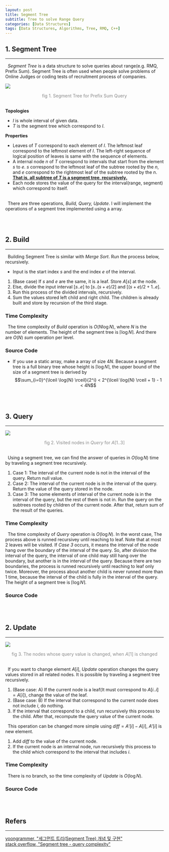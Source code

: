 ```yaml
---
layout: post
title: Segment Tree
subtitle: Tree to solve Range Query
categories: [Data Structures]
tags: [Data Structures, Algorithms, Tree, RMQ, C++]
---
```

## 1. Segment Tree
<hr>
&nbsp;&nbsp;<i>Segment Tree</i> is a data structure to solve queries about range(e.g. RMQ, Prefix Sum). Segment Tree is often used when people solve problems of Online Judges or coding tests of recruitment process of companies.

<img src = "https://user-images.githubusercontent.com/80208196/217886781-a96f3d7e-9d08-4d3d-a8ae-4b8ff142b9a5.png"><center><span style = "opacity:0.5">fig 1. Segment Tree for Prefix Sum Query</span></center><br/>

<b>Topologies</b>

- $I$ is whole interval of given data.
- $T$ is the segment tree which correspond to $I$.

<b>Properties</b>

- Leaves of $T$ correspond to each element of $I$. The leftmost leaf correspond to the leftmost element of $I$. The left-right sequence of logical position of leaves is same with the sequence of elements.
- A internal node $n$ of $T$ correspond to intervals that start from the element $s$ to $e$. $s$ correspond to the leftmost leaf of the subtree rooted by the $n$, and $e$ correspond to the rightmost leaf of the subtree rooted by the $n$. <u><b>That is, all subtree of $T$ is a segment tree, recursively.</b></u>
- Each node stores the value of the query for the interval(range, segment) which correspond to itself.

<br/>
&nbsp;&nbsp;There are three operations, <i>Build, Query, Update</i>. I will implement the operations of a segment tree implemented using a array.

<br/><br/>

## 2. Build
<hr>
&nbsp;&nbsp;Building Segment Tree is similar with <i>Merge Sort</i>. Run the process below, recursively.

- Input is the start index $s$ and the end index $e$ of the interval.
1. (Base case) If $s$ and $e$ are the same, it is a leaf. Store $A[s]$ at the node.
2. Else, divide the input interval $[s..e]$ to $[s..(s+e)/2]$ and $[(s+e)/2+1..e]$.
3. Run this process of the divided intervals, recursively.
4. Sum the values stored left child and right child. The children is already built and store by recursion of the third stage.

### Time Complexity
&nbsp;&nbsp;The time complexity of <i>Build</i> operation is $O(N \log{N})$, where $N$ is the number of elements. The height of the segment tree is $\lceil \log{N} \rceil$. And there are $O(N)$ <i>sum</i> operation per level.

### Source Code

<script src="https://gist.github.com/unsik6/404205df9c6cd43f1d8bd9627b0e45b7.js"></script>

- If you use a static array, make a array of size $4N$. Because a segment tree is a full binary tree whose height is $\lceil \log{N} \rceil$, the upper bound of the size of a segment tree is derived by $$\sum_{i=0}^{\lceil \log{N} \rceil}{2^i} < 2^{\lceil \log{N} \rceil + 1} - 1 < 4N$$

<br/><br/>

## 3. Query
<hr>

<img src = "https://user-images.githubusercontent.com/80208196/217905040-2c0059df-92bf-4959-b952-3c06b46a834d.png"><center><span style = "opacity:0.5">fig 2. Visited nodes in <i>Query</i> for $A[1..3]$</span></center><br/>

&nbsp;&nbsp;Using a segment tree, we can find the answer of queries in $O(\log{N})$ time by traveling a segment tree recursively.

1. Case 1: The interval of the current node is not in the interval of the query. Return null value.
2. Case 2: The interval of the current node is in the interval of the query. Return the value of the query stored in the node.
3. Case 3: The some elements of interval of the current node is in the interval of the query, but the rest of them is not in. Run the query on the subtrees rooted by children of the current node. After that, return sum of the result of the queries.

### Time Complexity
&nbsp;&nbsp;The time complexity of <i>Query</i> operation is $O(\log{N})$. In the worst case, The process above is runned recursivey until reaching to leaf. Note that at most 2 leaves will be visited. If <i>Case 3</i> occurs, it means the interval of the node hang over the boundary of the interval of the query. So, after division the interval of the query, the interval of one child may still hang over the boundary, but another is in the interval of the query. Because there are two boundaries, the process is runned recursively until reaching to leaf only twice. Moreover, the process about another child is never runned more than 1 time, because the interval of the child is fully in the interval of the query. The height of a segment tree is $\lceil \log{N} \rceil$.

### Source Code

<script src="https://gist.github.com/unsik6/67af4c420b9da2b01f269efd5818c5bc.js"></script>

<br/><br/>

## 2. Update
<hr>

<img src = "https://user-images.githubusercontent.com/80208196/217912410-79b0b3db-ce4f-43c5-aafc-0bfe835ee122.png"><center><span style = "opacity:0.5">fig 3. The nodes whose query value is changed, when $A[1]$ is changed</span></center><br/>

&nbsp;&nbsp;If you want to change element $A[i]$, <i>Update</i> operation changes the query values stored in all related nodes. It is possible by traveling a segment tree recursively.

1. (Base case: A) If the current node is a leaf(It must correspond to $A[i..i]=A[i]$), change the value of the leaf.
2. (Base case: B) If the interval that correspond to the current node does not include $i$, do nothing.
3. If the interval that correspond to a child, run recursively this process to the child. After that, recompute the query value of the current node.

&nbsp;&nbsp;This operation can be changed more simple using $diff = A'[i] - A[i]$, $A'[i]$ is new element.

1. Add $diff$ to the value of the current node.
3. If the current node is an internal node, run recursively this process to the child which correspond to the interval that includes $i$.

### Time Complexity
&nbsp;&nbsp;There is no branch, so the time complexity of <i>Update</i> is $O(\log{N})$.

### Source Code

<script src="https://gist.github.com/unsik6/0a0c04579d93cbda3224f4c3189c556f.js"></script>

<br/><br/>

## Refers
<hr/>
<a href = "https://yoongrammer.tistory.com/103">yoongrammer, "세그먼트 트리(Segment Tree) 개념 및 구현"</a><br/>
<a href = "https://stackoverflow.com/questions/30236813/segment-tree-query-complexity">stack overflow, "Segment tree - query complexity"</a><br/>